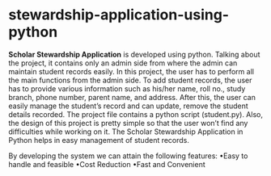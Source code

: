 # stewardship-application-using-python

**Scholar Stewardship Application** is developed using python. Talking about the project, it contains only an admin side from where the admin can maintain student records easily. In this project, the user has to perform all the main functions from the admin side. To add student records, the user has to provide various information such as his/her name, roll no., study branch, phone number, parent name, and address. After this, the user can easily manage the student’s record and can update, remove the student details recorded. The project file contains a python script (student.py). Also, the design of this project is pretty simple so that the user won’t find any difficulties while working on it. The Scholar Stewardship Application in Python helps in easy management of student records.

By developing the system we can attain the following features:
•Easy to handle and feasible
•Cost Reduction
•Fast and Convenient
